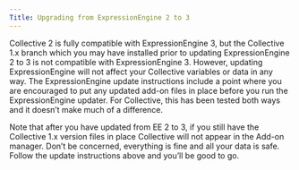 ```yaml
---
Title: Upgrading from ExpressionEngine 2 to 3
---
```


Collective 2 is fully compatible with ExpressionEngine 3, but the Collective 1.x branch which you may have installed prior to updating ExpressionEngine 2 to 3 is not compatible with ExpressionEngine 3. However, updating ExpressionEngine will not affect your Collective variables or data in any way. The ExpressionEngine update instructions include a point where you are encouraged to put any updated add-on files in place before you run the ExpressionEngine updater. For Collective, this has been tested both ways and it doesn’t make much of a difference.

Note that after you have updated from EE 2 to 3, if you still have the Collective 1.x version files in place Collective will not appear in the Add-on manager. Don’t be concerned, everything is fine and all your data is safe. Follow the update instructions above and you’ll be good to go.
